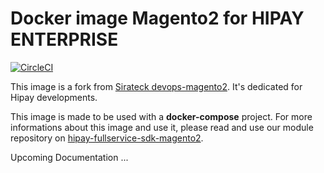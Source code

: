 # Docker image Magento2 for HIPAY ENTERPRISE 

[![CircleCI](https://circleci.com/gh/hipay/hipay-docker-magento2.svg?style=shield&circle-token=26103864e259eff0118c651f662736729b13afda)](https://circleci.com/gh/hipay/hipay-docker-magento2)

This image is a fork from [Sirateck devops-magento2](https://github.com/sirateck/devops-magento2). It's dedicated for Hipay developments.

This image is made to be used with a **docker-compose** project.
For more informations about this image and use it, please read and use our module repository on [hipay-fullservice-sdk-magento2](https://github.com/hipay/hipay-fullservice-sdk-magento2).   

Upcoming Documentation ...

